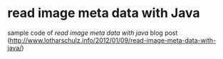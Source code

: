 # read image meta data with Java
sample code of *read image meta data with java* blog post (http://www.lotharschulz.info/2012/01/09/read-image-meta-data-with-java/)
